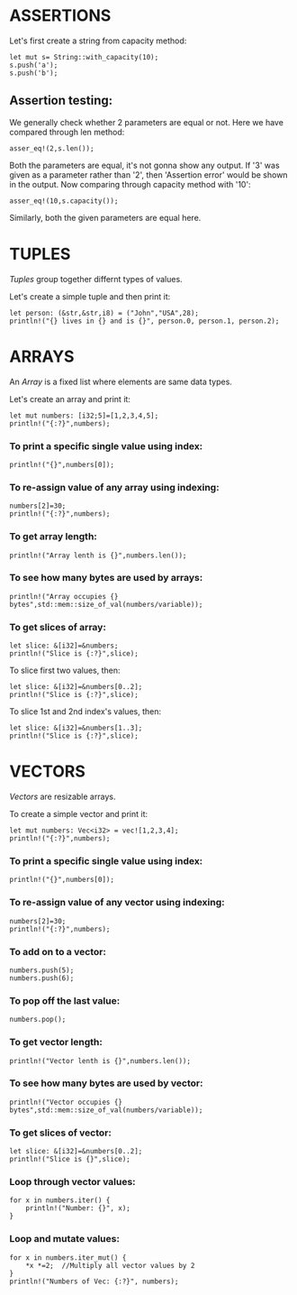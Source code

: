 # ASSERTIONS

Let's first create a string from capacity method:

    let mut s= String::with_capacity(10);
    s.push('a');
    s.push('b');

## Assertion testing:
We generally check whether 2 parameters are equal or not.
Here we have compared through len method:

    asser_eq!(2,s.len());
Both the parameters are equal, it's not gonna show any output. If '3' was given as a parameter rather than '2', then 'Assertion error' would be shown in the output.
Now comparing through capacity method with '10':

    asser_eq!(10,s.capacity());
Similarly, both the given parameters are equal here.


# TUPLES

*Tuples* group together differnt types of values.

Let's create a simple tuple and then print it:

    let person: (&str,&str,i8) = ("John","USA",28);
    println!("{} lives in {} and is {}", person.0, person.1, person.2);


# ARRAYS

An *Array* is a fixed list where elements are same data types.

Let's create an array and print it:

    let mut numbers: [i32;5]=[1,2,3,4,5];
    println!("{:?}",numbers);

### To print a specific single value using index:
    println!("{}",numbers[0]);

### To re-assign value of any array using indexing:
    numbers[2]=30;
    println!("{:?}",numbers);

### To get array length:
    println!("Array lenth is {}",numbers.len());

### To see how many bytes are used by arrays:
    println!("Array occupies {} bytes",std::mem::size_of_val(numbers/variable));

### To get slices of array:
    let slice: &[i32]=&numbers;
    println!("Slice is {:?}",slice);

To slice first two values, then:

    let slice: &[i32]=&numbers[0..2];
    println!("Slice is {:?}",slice);
To slice 1st and 2nd index's values, then:

    let slice: &[i32]=&numbers[1..3];
    println!("Slice is {:?}",slice);


# VECTORS

*Vectors* are resizable arrays.

To create a simple vector and print it:

    let mut numbers: Vec<i32> = vec![1,2,3,4];
    println!("{:?}",numbers);

### To print a specific single value using index:
    println!("{}",numbers[0]);

### To re-assign value of any vector using indexing:
    numbers[2]=30;
    println!("{:?}",numbers);

### To add on to a vector:
    numbers.push(5);
    numbers.push(6);

### To pop off the last value:
    numbers.pop();

### To get vector length:
    println!("Vector lenth is {}",numbers.len());

### To see how many bytes are used by vector:
    println!("Vector occupies {} bytes",std::mem::size_of_val(numbers/variable));

### To get slices of vector:
    let slice: &[i32]=&numbers[0..2];
    println!("Slice is {}",slice);

### Loop through vector values:
    for x in numbers.iter() {
        println!("Number: {}", x);
    }

### Loop and mutate values:
    for x in numbers.iter_mut() {
        *x *=2;  //Multiply all vector values by 2
    }
    println!("Numbers of Vec: {:?}", numbers);


